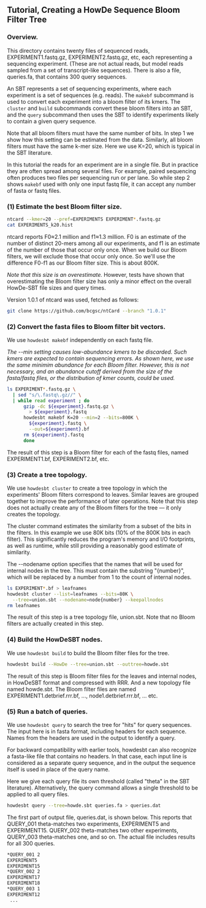 ## Tutorial, Creating a HowDe Sequence Bloom Filter Tree

### Overview.

This directory contains twenty files of sequenced reads, EXPERIMENT1.fastq.gz,
EXPERIMENT2.fastq.gz, etc, each representing a sequencing experiment. (These
are not actual reads, but model reads sampled from a set of transcript-like
sequences). There is also a file, queries.fa, that contains 300 query
sequences.

An SBT represents a set of sequencing experiments, where each experiment is a
set of sequences (e.g. reads). The `makebf` subcommand is used to convert each
experiment into a bloom filter of its kmers. The `cluster` and `build`
subcommands convert these bloom filters into an SBT, and the `query` subcommand
then uses the SBT to identify experiments likely to contain a given query
sequence.

Note that all bloom filters must have the same number of bits. In step 1 we
show how this setting can be estimated from the data. Similarly, all bloom
filters must have the same k-mer size. Here we use K=20, which is typical in
the SBT literature.

In this tutorial the reads for an experiment are in a single file. But in
practice they are often spread among several files. For example, paired
sequencing often produces two files per sequencing run or per lane. So while
step 2 shows `makebf` used with only one input fastq file, it can accept any
number of fasta or fastq files.

### (1) Estimate the best Bloom filter size.

```bash  
ntcard --kmer=20 --pref=EXPERIMENTS EXPERIMENT*.fastq.gz
cat EXPERIMENTS_k20.hist
```

ntcard reports F0≈2.1 million and f1≈1.3 million. F0 is an estimate of the
number of distinct 20-mers among all our experiments, and f1 is an estimate of
the number of those that occur only once. When we build our Bloom filters, we
will exclude those that occur only once. So we'll use the difference F0-f1 as
our Bloom filter size. This is about 800K.

_Note that this size is an overestimate._ However, tests have shown that
overestimating the Bloom filter size has only a minor effect on the overall
HowDe-SBT file sizes and query times.

Version 1.0.1 of ntcard was used, fetched as follows:
```bash  
git clone https://github.com/bcgsc/ntCard --branch "1.0.1"
```

### (2) Convert the fasta files to Bloom filter bit vectors.

We use `howdesbt makebf` independently on each fastq file.

_The --min setting causes low-abundance kmers to be discarded. Such kmers are
expected to contain sequencing errors. As shown here, we use the same minimim
abundance for each Bloom filter. However, this is not necessary, and an
abundance cutoff derived from the size of the fasta/fastq files, or the
distribution of kmer counts, could be used._

```bash  
ls EXPERIMENT*.fastq.gz \
  | sed "s/\.fastq\.gz//" \
  | while read experiment ; do
      gzip -dc ${experiment}.fastq.gz \
        > ${experiment}.fastq
      howdesbt makebf K=20 --min=2 --bits=800K \
        ${experiment}.fastq \
        --out=${experiment}.bf
      rm ${experiment}.fastq
      done
```

The result of this step is a Bloom filter for each of the fastq files, named
EXPERIMENT1.bf, EXPERIMENT2.bf, etc.

### (3) Create a tree topology.

We use `howdesbt cluster` to create a tree topology in which the experiments'
Bloom filters correspond to leaves. Similar leaves are grouped together to
improve the performance of later operations. Note that this step does not
actually create any of the Bloom filters for the tree &mdash; it only creates
the topology.

The cluster command estimates the similarity from a subset of the bits in the
filters. In this example we use 80K bits (10% of the 800K bits in each filter).
This significantly reduces the program's memory and I/O footprints, as well as
runtime, while still providing a reasonably good estimate of similarity.

The --nodename option specifies that the names that will be used for internal
nodes in the tree. This must contain the substring "{number}", which will be
replaced by a number from 1 to the count of internal nodes.

```bash  
ls EXPERIMENT*.bf > leafnames
howdesbt cluster --list=leafnames --bits=80K \
  --tree=union.sbt --nodename=node{number} --keepallnodes
rm leafnames
```

The result of this step is a tree topology file, union.sbt. Note that no
Bloom filters are actually created in this step.

### (4) Build the HowDeSBT nodes.

We use `howdesbt build` to build the Bloom filter files for the tree.

```bash  
howdesbt build --HowDe --tree=union.sbt --outtree=howde.sbt
```

The result of this step is Bloom filter files for the leaves and internal
nodes, in HowDeSBT format and compressed with RRR. And a new topology
file named howde.sbt. The Bloom filter files are named
EXPERIMENT1.detbrief.rrr.bf, ..., node1.detbrief.rrr.bf, ... etc.

### (5) Run a batch of queries.

We use `howdesbt query` to search the tree for "hits" for query sequences. The
input here is in fasta format, including headers for each sequence. Names from
the headers are used in the output to identify a query.

For backward compatibility with earlier tools, howdesbt can also recognize a
fasta-like file that contains no headers. In that case, each input line is
considered as a separate query sequence, and in the output the sequence itself
is used in place of the query name.

Here we give each query file its own threshold (called "theta" in the SBT
literature). Alternatively, the query command allows a single threshold to be
applied to all query files.

```bash  
howdesbt query --tree=howde.sbt queries.fa > queries.dat
```

The first part of output file, queries.dat, is shown below. This reports that
QUERY_001 theta-matches two experiments, EXPERIMENT5 and EXPERIMENT15.
QUERY_002 theta-matches two other experiments, QUERY_003 theta-matches one, and
so on. The actual file includes results for all 300 queries.

```bash  
*QUERY_001 2
EXPERIMENT5
EXPERIMENT15
*QUERY_002 2
EXPERIMENT17
EXPERIMENT18
*QUERY_003 1
EXPERIMENT12
 ...
```

